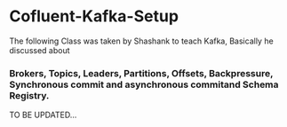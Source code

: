 # Cofluent-Kafka-Setup


The following Class was taken by Shashank to teach Kafka, Basically he discussed about 

### Brokers, Topics, Leaders, Partitions, Offsets, Backpressure, Synchronous commit and asynchronous commitand Schema Registry. 

TO BE UPDATED... 
